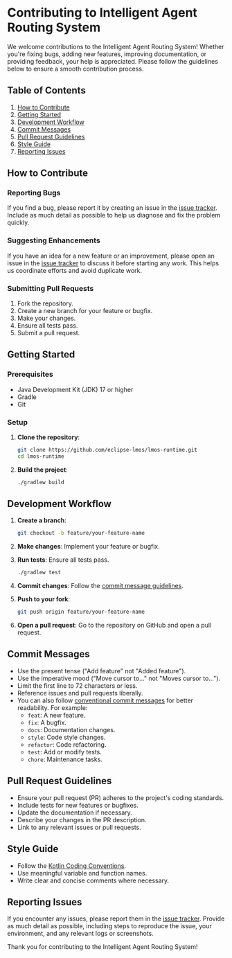 <!--
SPDX-FileCopyrightText: 2023 www.contributor-covenant.org

SPDX-License-Identifier: CC-BY-4.0
-->
# Contributing to Intelligent Agent Routing System

We welcome contributions to the Intelligent Agent Routing System! Whether you're fixing bugs, adding new features, improving documentation, or providing feedback, your help is appreciated. Please follow the guidelines below to ensure a smooth contribution process.

## Table of Contents

1. [How to Contribute](#how-to-contribute)
2. [Getting Started](#getting-started)
3. [Development Workflow](#development-workflow)
4. [Commit Messages](#commit-messages)
5. [Pull Request Guidelines](#pull-request-guidelines)
6. [Style Guide](#style-guide)
7. [Reporting Issues](#reporting-issues)

## How to Contribute

### Reporting Bugs

If you find a bug, please report it by creating an issue in the [issue tracker](https://github.com/eclipse-lmos/lmos-router/issues). Include as much detail as possible to help us diagnose and fix the problem quickly.

### Suggesting Enhancements

If you have an idea for a new feature or an improvement, please open an issue in the [issue tracker](https://github.com/eclipse-lmos/lmos-router/issues) to discuss it before starting any work. This helps us coordinate efforts and avoid duplicate work.

### Submitting Pull Requests

1. Fork the repository.
2. Create a new branch for your feature or bugfix.
3. Make your changes.
4. Ensure all tests pass.
5. Submit a pull request.

## Getting Started

### Prerequisites

- Java Development Kit (JDK) 17 or higher
- Gradle
- Git

### Setup

1. **Clone the repository**:
    ```bash
    git clone https://github.com/eclipse-lmos/lmos-runtime.git
    cd lmos-runtime
    ```

2. **Build the project**:
    ```bash
    ./gradlew build
    ```

## Development Workflow

1. **Create a branch**:
    ```bash
    git checkout -b feature/your-feature-name
    ```

2. **Make changes**: Implement your feature or bugfix.

3. **Run tests**: Ensure all tests pass.
    ```bash
    ./gradlew test
    ```

4. **Commit changes**: Follow the [commit message guidelines](#commit-messages).

5. **Push to your fork**:
    ```bash
    git push origin feature/your-feature-name
    ```

6. **Open a pull request**: Go to the repository on GitHub and open a pull request.

## Commit Messages

- Use the present tense ("Add feature" not "Added feature").
- Use the imperative mood ("Move cursor to..." not "Moves cursor to...").
- Limit the first line to 72 characters or less.
- Reference issues and pull requests liberally.
- You can also follow [conventional commit messages](https://www.conventionalcommits.org/) for better readability. For example:
    - `feat`: A new feature.
    - `fix`: A bugfix.
    - `docs`: Documentation changes.
    - `style`: Code style changes.
    - `refactor`: Code refactoring.
    - `test`: Add or modify tests.
    - `chore`: Maintenance tasks.

## Pull Request Guidelines

- Ensure your pull request (PR) adheres to the project's coding standards.
- Include tests for new features or bugfixes.
- Update the documentation if necessary.
- Describe your changes in the PR description.
- Link to any relevant issues or pull requests.

## Style Guide

- Follow the [Kotlin Coding Conventions](https://kotlinlang.org/docs/coding-conventions.html).
- Use meaningful variable and function names.
- Write clear and concise comments where necessary.

## Reporting Issues

If you encounter any issues, please report them in the [issue tracker](https://github.com/eclipse-lmos/lmos-router/issues). Provide as much detail as possible, including steps to reproduce the issue, your environment, and any relevant logs or screenshots.

Thank you for contributing to the Intelligent Agent Routing System!